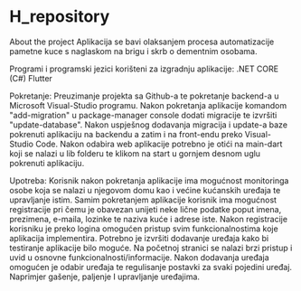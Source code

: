 # H_repository
 
About the project
Aplikacija se bavi olaksanjem procesa automatizacije pametne kuce s naglaskom na brigu i skrb o dementnim osobama. 

Programi i programski jezici korišteni za izgradnju aplikacije:
.NET CORE (C#)
Flutter

Pokretanje:
Preuzimanje projekta sa Github-a te pokretanje backend-a u Microsoft Visual-Studio programu. 
Nakon pokretanja aplikacije komandom "add-migration" u package-manager console dodati migracije te izvršiti "update-database".
Nakon uspješnog dodavanja migracija i update-a baze pokrenuti aplikaciju na backendu a zatim i na front-endu preko Visual-Studio Code.
Nakon odabira web aplikacije potrebno je otići na main-dart koji se nalazi u lib folderu te klikom na start u gornjem desnom uglu pokrenuti aplikaciju.

Upotreba:
Korisnik nakon pokretanja aplikacije ima mogućnost monitoringa osobe koja se nalazi u njegovom domu kao i većine kućanskih uređaja te upravljanje istim.
Samim pokretanjem aplikacije korisnik ima mogućnost registracije pri čemu je obavezan unijeti neke lične podatke poput imena, prezimena, e-maila, lozinke te naziva kuće i adrese iste. Nakon registracije korisniku je preko logina omogućen pristup svim funkcionalnostima koje aplikacija implementira.
Potrebno je izvršiti dodavanje uređaja kako bi testiranje aplikacije bilo moguće. 
Na početnoj stranici se nalazi brzi pristup i uvid u osnovne funkcionalnosti/informacije. 
Nakon dodavanja uređaja omogućen je odabir uređaja te regulisanje postavki za svaki pojedini uređaj. Naprimjer gašenje, paljenje I upravljanje uređajima.  

